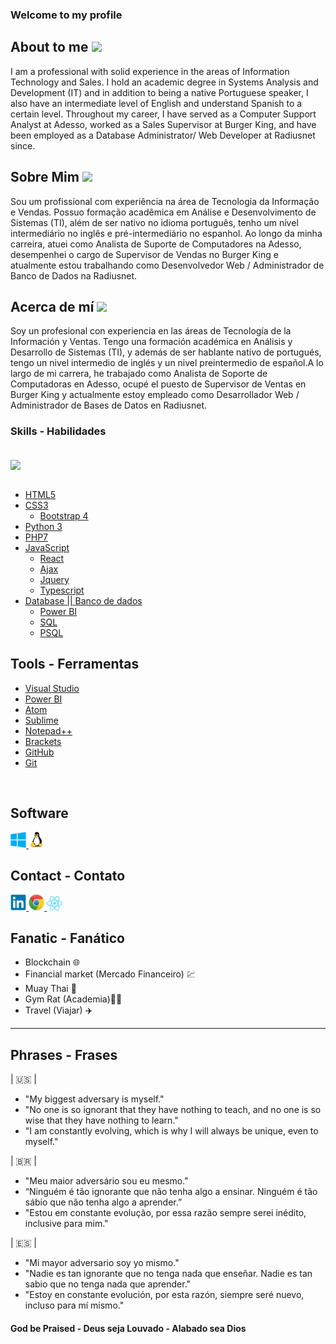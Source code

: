 ### Welcome to my profile

## About to me <img width="5%" src="https://user-images.githubusercontent.com/48757466/232234388-ded2df16-5376-4859-b60d-b4671a9ec021.png">

I am a professional with solid experience in the areas of Information Technology and Sales. I hold an academic degree in Systems Analysis and Development (IT) and in addition to being a native Portuguese speaker, I also have an intermediate level of English and understand Spanish to a certain level. Throughout my career, I have served as a Computer Support Analyst at Adesso, worked as a Sales Supervisor at Burger King, and have been employed as a Database Administrator/ Web Developer at Radiusnet since.


## Sobre Mim <img width="4%" src="https://user-images.githubusercontent.com/48757466/232234393-71a0f5b9-fda8-4914-b3d9-fb88e5d6220a.png">

Sou um profissional com experiência na área de Tecnologia da Informação e Vendas. Possuo formação acadêmica em Análise e Desenvolvimento de Sistemas (TI), além de ser nativo no idioma português, tenho um nível intermediário no inglês e pré-intermediário no espanhol. Ao longo da minha carreira, atuei como Analista de Suporte de Computadores na Adesso, desempenhei o cargo de Supervisor de Vendas no Burger King e atualmente estou trabalhando como Desenvolvedor Web / Administrador de Banco de Dados na Radiusnet.


## Acerca de mí <img width="5%" src="https://user-images.githubusercontent.com/48757466/232234404-56568531-4a5f-45e2-b62d-38c7fccde3c4.png">

Soy un profesional con experiencia en las áreas de Tecnología de la Información y Ventas. Tengo una formación académica en Análisis y Desarrollo de Sistemas (TI), y además de ser hablante nativo de portugués, tengo un nivel intermedio de inglés y un nivel preintermedio de español.A lo largo de mi carrera, he trabajado como Analista de Soporte de Computadoras en Adesso, ocupé el puesto de Supervisor de Ventas en Burger King y actualmente estoy empleado como Desarrollador Web / Administrador de Bases de Datos en Radiusnet.

### Skills - Habilidades
<br>
<div>
    <div>
         <a href="https://github.com/jhonatanpinheiro/convoychat">
         <img height=200 align="center" src="https://github-readme-stats.vercel.app/api/top-langs?username=jhonatanpinheiro&layout=compact&langs_count=8&card_width=320&theme=tokyonight" />
          </a>
    </div>
    <br>
    <ul>
        <li>
            <a target="_blank" href="https://www.w3schools.com/html/html_basic.asp">
                <span>HTML5</span>
            </a>
        </li>
        <li>
            <a href="https://www.w3schools.com/css/css_howto.asp">
                <span>CSS3</span>
            </a>
            <BR>
             <ul>
                <li>
                    <a target="_blank" href="https://getbootstrap.com/docs/5.3/getting-started/introduction/">
                        <span>Bootstrap 4</span>
                    </a>
                </li>
              </ul>
        </li>
        <li>
            <a target="_blank" href="https://docs.python.org/3/">
                <span>Python 3</span>
            </a>
        </li>
        <li>
            <a target="_blank" href="https://www.php.net/docs.php">
                <span>PHP7</span>
            </a>
        </li>
        <li>
            <a target="_blank" href="https://www.javascript.com/learn/strings">
                <span>JavaScript</span>
            </a>
            <ul>
                <li>
                    <a target="_blank" href="https://reactnative.dev/docs/getting-started">
                        <span>React</span>
                    </a>
                </li>
                <li>
                    <a target="_blank" href="https://www.w3schools.com/xml/ajax_intro.asp">
                        <span>Ajax</span>
                    </a>
                </li>
                <li>
                    <a target="_blank" href="https://api.jquery.com/category/ajax/">
                        <span>Jquery</span>
                    </a>
                </li>
                <li>
                    <a target="_blank" href="https://www.typescriptlang.org/docs/">
                        <span>Typescript</span>
                    </a>
                </li>
            </ul>
        </li>
        <li>
            <a href="https://www.devmedia.com.br/conceitos-fundamentais-de-banco-de-dados/1649">
                <span>Database</span> || <span>Banco de dados</span>
            </a>
            <ul>
                <li>
                    <a href="https://www.microsoft.com/pt-br/power-platform/products/power-bi/desktop">
                        <span>Power BI</span>
                    </a>
                </li>
                <li>
                    <a href="https://dev.mysql.com/doc/">
                        <span>SQL</span>
                    </a>
                </li>
                <li>
                    <a href="https://www.postgresql.org/docs/current/app-psql.html">
                        <span>PSQL</span></a>
                </li>
            </ul>
        </li>
    </ul>
</div>


## Tools - Ferramentas

<div>
    <ul>
        <li>
            <a href="https://code.visualstudio.com/docs">
                <span>Visual Studio</span>
            </a>
        </li>
         <li>
            <a href="https://www.microsoft.com/pt-br/power-platform/products/power-bi/desktop">
                <span>Power BI</span>
            </a>
        </li>
        <li>
            <a href="#">
                <span>Atom</span>
            </a>
        </li>
         <li>
            <a href="https://www.sublimetext.com/docs/">
                <span>Sublime</span>
            </a>
        </li>
         <li>
            <a href="https://notepad-plus-plus.org">
                <span>Notepad++</span>
            </a>
        </li>
         <li>
            <a href="https://brackets.io/docs/current/modules/document/DocumentManager.html">
                <span>Brackets</span>
            </a>
        </li>
        <li>
            <a href="https://docs.github.com/en">
                <span>GitHub</span>
            </a>
        </li>
        <li>
            <a href="https://git-scm.com/docs/git/en">
                <span>Git</span>
            </a>
        </li>
    </ul>
</div>
<br>

## Software

<div>
    <span>
        <a target="_blank" href="https://www.microsoft.com/en-us/power-platform/products/power-bi/desktop" target="_blank">
            <img width="5%"
                src="https://raw.githubusercontent.com/devicons/devicon/master/icons/windows8/windows8-original.svg">
        </a>
    </span>
    <span>
        <a target="_blank" href="https://www.linux.org" target="_blank">
            <img width="5%"
                src="https://raw.githubusercontent.com/devicons/devicon/master/icons/linux/linux-original.svg">
        </a>
    </span>
</div>

## Contact - Contato

<div>
    <span>
        <a target="_blank" href="https://www.linkedin.com/in/jhonatan-pinheiro-96674316b/" target="_blank">
            <img width="5%"
                src="https://raw.githubusercontent.com/devicons/devicon/master/icons/linkedin/linkedin-original.svg">
        </a>
    </span>
    <span>
        <a target="_blank" target="_blank" href="https://jhonatanpinheiro.vercel.app/index.html" target="_blank">
            <img width="5%" alt="Django"
                src="https://raw.githubusercontent.com/devicons/devicon/master/icons/chrome/chrome-original.svg">
        </a>
    </span>
    <span>
        <a target="_blank" href="https://www.linkedin.com/in/jhonatan-pinheiro-96674316b/" target="_blank">
            <img width="5%"
                src="data:image/svg+xml;base64,PHN2ZyB4bWxucz0iaHR0cDovL3d3dy53My5vcmcvMjAwMC9zdmciIHZpZXdCb3g9Ii0xMS41IC0xMC4yMzE3NCAyMyAyMC40NjM0OCI+CiAgPHRpdGxlPlJlYWN0IExvZ288L3RpdGxlPgogIDxjaXJjbGUgY3g9IjAiIGN5PSIwIiByPSIyLjA1IiBmaWxsPSIjNjFkYWZiIi8+CiAgPGcgc3Ryb2tlPSIjNjFkYWZiIiBzdHJva2Utd2lkdGg9IjEiIGZpbGw9Im5vbmUiPgogICAgPGVsbGlwc2Ugcng9IjExIiByeT0iNC4yIi8+CiAgICA8ZWxsaXBzZSByeD0iMTEiIHJ5PSI0LjIiIHRyYW5zZm9ybT0icm90YXRlKDYwKSIvPgogICAgPGVsbGlwc2Ugcng9IjExIiByeT0iNC4yIiB0cmFuc2Zvcm09InJvdGF0ZSgxMjApIi8+CiAgPC9nPgo8L3N2Zz4K" />
        </a>
    </span>





</div>


## Fanatic - Fanático

- Blockchain :globe_with_meridians:
- Financial market (Mercado Financeiro) :chart:
- Muay Thai :boxing_glove:
- Gym Rat (Academia):weight_lifting_man:
- Travel (Viajar) :airplane:

________________________________________________________________________________________________________
## Phrases - Frases

| 🇺🇸 |
- "My biggest adversary is myself."
- "No one is so ignorant that they have nothing to teach, and no one is so wise that they have nothing to learn."   
- "I am constantly evolving, which is why I will always be unique, even to myself."    

| 🇧🇷 |
 - "Meu maior adversário sou eu mesmo."   
 - “Ninguém é tão ignorante que não tenha algo a ensinar. Ninguém é tão sábio que não tenha algo a aprender.”  
 - "Estou em constante evolução, por essa razão sempre serei inédito, inclusive para mim."

| 🇪🇸 | 
- "Mi mayor adversario soy yo mismo."
- "Nadie es tan ignorante que no tenga nada que enseñar. Nadie es tan sabio que no tenga nada que aprender."
- "Estoy en constante evolución, por esta razón, siempre seré nuevo, incluso para mí mismo."


#### God be Praised - Deus seja Louvado - Alabado sea Dios 


<!--
**JhonatanPinheiro/JhonatanPinheiro** is a ✨ _special_ ✨ repository because its `README.md` (this file) appears on your GitHub profile.
